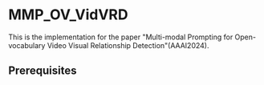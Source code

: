 # MMP_OV_VidVRD
This is the implementation for the paper "Multi-modal Prompting for Open-vocabulary Video Visual Relationship Detection"(AAAI2024).
## Prerequisites

